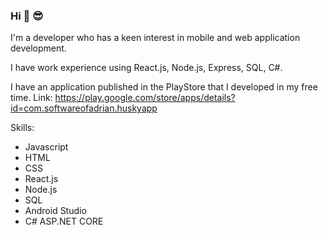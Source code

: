 ### Hi 👋 😎

I'm a developer who has a keen interest in mobile and web application development.

I have work experience using React.js, Node.js, Express, SQL, C#.

I have an application published in the PlayStore that I developed in my free time. 
Link: https://play.google.com/store/apps/details?id=com.softwareofadrian.huskyapp

Skills: 
- Javascript 
- HTML
- CSS
- React.js
- Node.js
- SQL 
- Android Studio
- C# ASP.NET CORE






